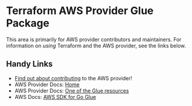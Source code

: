 # Terraform AWS Provider Glue Package

This area is primarily for AWS provider contributors and maintainers. For information on _using_ Terraform and the AWS provider, see the links below.


## Handy Links

* [Find out about contributing](https://hashicorp.github.io/terraform-provider-aws/#contribute) to the AWS provider!
* AWS Provider Docs: [Home](https://registry.terraform.io/providers/hashicorp/aws/latest/docs)
* AWS Provider Docs: [One of the Glue resources](https://registry.terraform.io/providers/hashicorp/aws/latest/docs/resources/glue_catalog_database)
* AWS Docs: [AWS SDK for Go Glue](https://docs.aws.amazon.com/sdk-for-go/api/service/glue/)

